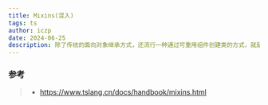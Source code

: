 ```yaml
---
title: Mixins(混入)
tags: ts
author: iczp
date: 2024-06-25
description: 除了传统的面向对象继承方式，还流行一种通过可重用组件创建类的方式，就是联合另一个简单类的代码。 你可能在Scala等语言里对mixins及其特性已经很熟悉了，但它在JavaScript中也是很流行的。
---
```




### 参考

> - https://www.tslang.cn/docs/handbook/mixins.html
